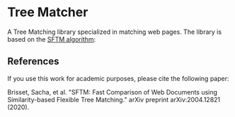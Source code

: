 # Tree Matcher

A Tree Matching library specialized in matching web pages.
The library is based on the [SFTM algorithm](https://arxiv.org/abs/2004.12821):

## References
If you use this work for academic purposes, please cite the following paper:

Brisset, Sacha, et al. "SFTM: Fast Comparison of Web Documents using Similarity-based Flexible Tree Matching." arXiv preprint arXiv:2004.12821 (2020).

